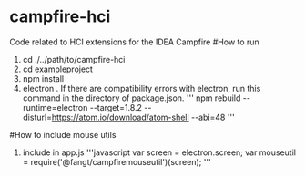 # campfire-hci
Code related to HCI extensions for the IDEA Campfire
#How to run
1. cd ./../path/to/campfire-hci
2. cd exampleproject
3. npm install
4. electron .
If there are compatibility errors with electron, run this command in the directory of package.json.
'''
npm rebuild --runtime=electron --target=1.8.2 --disturl=https://atom.io/download/atom-shell --abi=48
'''

#How to include mouse utils
1. include in app.js
'''javascript
var screen = electron.screen;
var mouseutil = require('@fangt/campfiremouseutil')(screen);
'''
